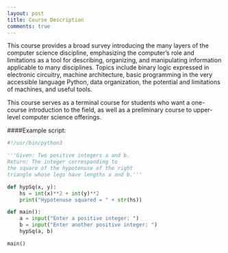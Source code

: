 ```yaml
---
layout: post
title: Course Description
comments: true
---
```


This course provides a broad survey introducing the many layers of the computer science discipline, emphasizing the computer’s role and limitations as a tool for describing, organizing, and manipulating information applicable to many disciplines. Topics include binary logic expressed in electronic circuitry, machine architecture, basic programming in the very accessible language Python, data organization, the potential and limitations of machines, and useful tools.

This course serves as a terminal course for students who want a one-course introduction to the field, as well as a preliminary course to upper-level computer science offerings.


####Example script:

```python
#!/usr/bin/python3

'''Given: Two positive integers a and b.
Return: The integer corresponding to 
the square of the hypotenuse of the right 
triangle whose legs have lengths a and b.'''

def hypSq(x, y):
    hs = int(x)**2 + int(y)**2
    print("Hypotenuse squared = " + str(hs))

def main():
    a = input("Enter a positive integer: ")
    b = input("Enter another positive integer: ")
    hypSq(a, b)

main()
```